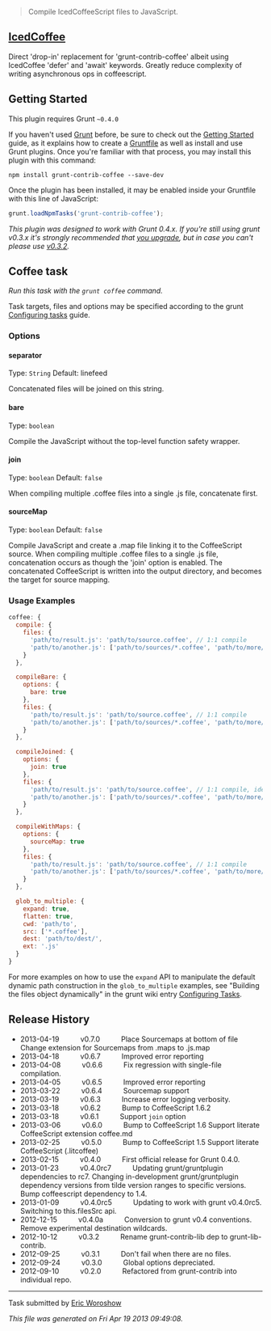 > Compile IcedCoffeeScript files to JavaScript.

## [IcedCoffee](http://maxtaco.github.io/coffee-script/)
Direct 'drop-in' replacement for 'grunt-contrib-coffee' albeit using IcedCoffee 'defer' and 'await' keywords. Greatly reduce complexity of writing asynchronous ops in coffeescript.  


## Getting Started
This plugin requires Grunt `~0.4.0`

If you haven't used [Grunt](http://gruntjs.com/) before, be sure to check out the [Getting Started](http://gruntjs.com/getting-started) guide, as it explains how to create a [Gruntfile](http://gruntjs.com/sample-gruntfile) as well as install and use Grunt plugins. Once you're familiar with that process, you may install this plugin with this command:

```shell
npm install grunt-contrib-coffee --save-dev
```

Once the plugin has been installed, it may be enabled inside your Gruntfile with this line of JavaScript:

```js
grunt.loadNpmTasks('grunt-contrib-coffee');
```

*This plugin was designed to work with Grunt 0.4.x. If you're still using grunt v0.3.x it's strongly recommended that [you upgrade](http://gruntjs.com/upgrading-from-0.3-to-0.4), but in case you can't please use [v0.3.2](https://github.com/gruntjs/grunt-contrib-coffee/tree/grunt-0.3-stable).*


## Coffee task
_Run this task with the `grunt coffee` command._

Task targets, files and options may be specified according to the grunt [Configuring tasks](http://gruntjs.com/configuring-tasks) guide.
### Options

#### separator
Type: `String`
Default: linefeed

Concatenated files will be joined on this string.

#### bare
Type: `boolean`

Compile the JavaScript without the top-level function safety wrapper.

#### join
Type: `boolean`
Default: `false`

When compiling multiple .coffee files into a single .js file, concatenate first.

#### sourceMap
Type: `boolean`
Default: `false`

Compile JavaScript and create a .map file linking it to the CoffeeScript source. When compiling multiple .coffee files to a single .js file, concatenation occurs as though the 'join' option is enabled. The concatenated CoffeeScript is written into the output directory, and becomes the target for source mapping.
### Usage Examples

```js
coffee: {
  compile: {
    files: {
      'path/to/result.js': 'path/to/source.coffee', // 1:1 compile
      'path/to/another.js': ['path/to/sources/*.coffee', 'path/to/more/*.coffee'] // compile and concat into single file
    }
  },

  compileBare: {
    options: {
      bare: true
    },
    files: {
      'path/to/result.js': 'path/to/source.coffee', // 1:1 compile
      'path/to/another.js': ['path/to/sources/*.coffee', 'path/to/more/*.coffee'] // compile and concat into single file
    }
  },

  compileJoined: {
    options: {
      join: true
    },
    files: {
      'path/to/result.js': 'path/to/source.coffee', // 1:1 compile, identical output to join = false
      'path/to/another.js': ['path/to/sources/*.coffee', 'path/to/more/*.coffee'] // concat then compile into single file
    }
  },

  compileWithMaps: {
    options: {
      sourceMap: true
    },
    files: {
      'path/to/result.js': 'path/to/source.coffee', // 1:1 compile
      'path/to/another.js': ['path/to/sources/*.coffee', 'path/to/more/*.coffee'] // concat then compile into single file
    }
  },

  glob_to_multiple: {
    expand: true,
    flatten: true,
    cwd: 'path/to',
    src: ['*.coffee'],
    dest: 'path/to/dest/',
    ext: '.js'
  }
}
```

For more examples on how to use the `expand` API to manipulate the default dynamic path construction in the `glob_to_multiple` examples, see "Building the files object dynamically" in the grunt wiki entry [Configuring Tasks](http://gruntjs.com/configuring-tasks).

## Release History

 * 2013-04-19   v0.7.0   Place Sourcemaps at bottom of file Change extension for Sourcemaps from .maps to .js.map
 * 2013-04-18   v0.6.7   Improved error reporting
 * 2013-04-08   v0.6.6   Fix regression with single-file compilation.
 * 2013-04-05   v0.6.5   Improved error reporting
 * 2013-03-22   v0.6.4   Sourcemap support
 * 2013-03-19   v0.6.3   Increase error logging verbosity.
 * 2013-03-18   v0.6.2   Bump to CoffeeScript 1.6.2
 * 2013-03-18   v0.6.1   Support `join` option
 * 2013-03-06   v0.6.0   Bump to CoffeeScript 1.6 Support literate CoffeeScript extension coffee.md
 * 2013-02-25   v0.5.0   Bump to CoffeeScript 1.5 Support literate CoffeeScript (.litcoffee)
 * 2013-02-15   v0.4.0   First official release for Grunt 0.4.0.
 * 2013-01-23   v0.4.0rc7   Updating grunt/gruntplugin dependencies to rc7. Changing in-development grunt/gruntplugin dependency versions from tilde version ranges to specific versions. Bump coffeescript dependency to 1.4.
 * 2013-01-09   v0.4.0rc5   Updating to work with grunt v0.4.0rc5. Switching to this.filesSrc api.
 * 2012-12-15   v0.4.0a   Conversion to grunt v0.4 conventions. Remove experimental destination wildcards.
 * 2012-10-12   v0.3.2   Rename grunt-contrib-lib dep to grunt-lib-contrib.
 * 2012-09-25   v0.3.1   Don't fail when there are no files.
 * 2012-09-24   v0.3.0   Global options depreciated.
 * 2012-09-10   v0.2.0   Refactored from grunt-contrib into individual repo.

---

Task submitted by [Eric Woroshow](http://ericw.ca/)

*This file was generated on Fri Apr 19 2013 09:49:08.*
